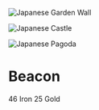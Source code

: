 ![Japanese Garden Wall](JapaneseGardenWall.png)

![Japanese Castle](JapaneseCastle.jpg)

![Japanese Pagoda](JapanesePagoda.jpg)

# Beacon

46 Iron
25 Gold
